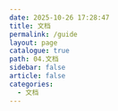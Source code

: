 ```yaml
---
date: 2025-10-26 17:28:47
title: 文档
permalink: /guide
layout: page
catalogue: true
path: 04.文档
sidebar: false
article: false
categories:
  - 文档
---
```


